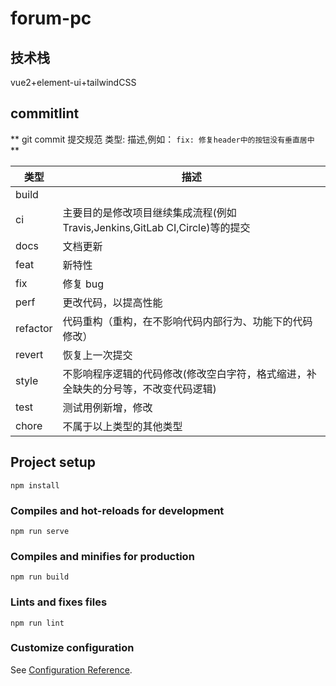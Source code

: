# forum-pc

## 技术栈

vue2+element-ui+tailwindCSS

## commitlint

** git commit 提交规范 类型: 描述,例如： `fix: 修复header中的按钮没有垂直居中` **

| 类型     | 描述                                                                               |
| -------- | ---------------------------------------------------------------------------------- |
| build    |                                                                                    |
| ci       | 主要目的是修改项目继续集成流程(例如 Travis,Jenkins,GitLab CI,Circle)等的提交       |
| docs     | 文档更新                                                                           |
| feat     | 新特性                                                                             |
| fix      | 修复 bug                                                                           |
| perf     | 更改代码，以提高性能                                                               |
| refactor | 代码重构（重构，在不影响代码内部行为、功能下的代码修改）                           |
| revert   | 恢复上一次提交                                                                     |
| style    | 不影响程序逻辑的代码修改(修改空白字符，格式缩进，补全缺失的分号等，不改变代码逻辑) |
| test     | 测试用例新增，修改                                                                 |
| chore    | 不属于以上类型的其他类型                                                           |

## Project setup

```
npm install
```

### Compiles and hot-reloads for development

```
npm run serve
```

### Compiles and minifies for production

```
npm run build
```

### Lints and fixes files

```
npm run lint
```

### Customize configuration

See [Configuration Reference](https://cli.vuejs.org/config/).
